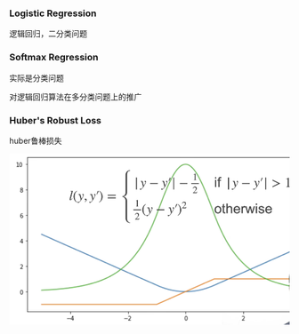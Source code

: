 ### Logistic Regression

逻辑回归，二分类问题

### Softmax Regression

实际是分类问题

对逻辑回归算法在多分类问题上的推广

### Huber's Robust Loss

huber鲁棒损失

![001](img/001.png)